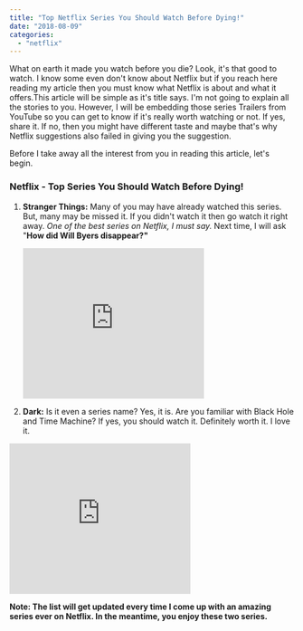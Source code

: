 ```yaml
---
title: "Top Netflix Series You Should Watch Before Dying!"
date: "2018-08-09"
categories: 
  - "netflix"
---
```


What on earth it made you watch before you die? Look, it's that good to watch. I know some even don't know about Netflix but if you reach here reading my article then you must know what Netflix is about and what it offers.This article will be simple as it's title says. I'm not going to explain all the stories to you. However, I will be embedding those series Trailers from YouTube so you can get to know if it's really worth watching or not. If yes, share it. If no, then you might have different taste and maybe that's why Netflix suggestions also failed in giving you the suggestion.

Before I take away all the interest from you in reading this article, let's begin.

### Netflix - Top Series You Should Watch Before Dying!

1. **Stranger Things:** Many of you may have already watched this series. But, many may be missed it. If you didn't watch it then go watch it right away. _One of the best series on Netflix, I must say._ Next time, I will ask "**How did Will Byers disappear?"**
    
    <iframe src="https://www.youtube.com/embed/XWxyRG_tckY?feature=player_embedded" width="320" height="266" frameborder="0" allowfullscreen="allowfullscreen" data-thumbnail-src="https://i.ytimg.com/vi/XWxyRG_tckY/0.jpg"></iframe>
    
     
2. ****Dark:**** Is it even a series name? Yes, it is. Are you familiar with Black Hole and Time Machine? If yes, you should watch it. Definitely worth it. I love it.

<iframe src="https://www.youtube.com/embed/rrwycJ08PSA?feature=player_embedded" width="320" height="266" frameborder="0" allowfullscreen="allowfullscreen" data-thumbnail-src="https://i.ytimg.com/vi/rrwycJ08PSA/0.jpg"></iframe>

**Note: The list will get updated every time I come up with an amazing series ever on Netflix. In the meantime, you enjoy these two series.**
